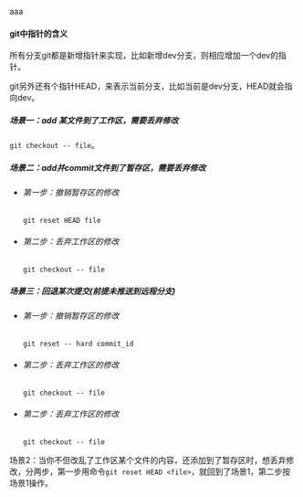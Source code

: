 aaa

#### git中指针的含义

所有分支git都是新增指针来实现，比如新增dev分支，则相应增加一个dev的指针。

git另外还有个指针HEAD，来表示当前分支，比如当前是dev分支，HEAD就会指向dev。

##### 场景一：add 某文件到了工作区，需要丢弃修改
`git checkout -- file`。

##### 场景二：add并commit文件到了暂存区，需要丢弃修改

* ###### 第一步：撤销暂存区的修改 

  `git reset HEAD file` 

* ###### 第二步：丢弃工作区的修改

  `git checkout -- file`

##### 场景三：回退某次提交(前提未推送到远程分支)

* ###### 第一步：撤销暂存区的修改 

  `git reset -- hard commit_id` 

* ###### 第二步：丢弃工作区的修改

  `git checkout -- file`

* ###### 第二步：丢弃工作区的修改

  `git checkout -- file`

场景2：当你不但改乱了工作区某个文件的内容，还添加到了暂存区时，想丢弃修改，分两步，第一步用命令`git reset HEAD <file>`，就回到了场景1，第二步按场景1操作。
